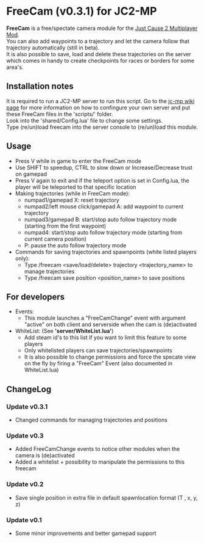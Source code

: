 # FreeCam (v0.3.1) for JC2-MP
**FreeCam** is a free/spectate camera module for the [Just Cause 2 Multiplayer Mod](http://store.steampowered.com/app/259080/).<br>
You can also add waypoints to a trajectory and let the camera follow that trajectory automatically (still in beta).<br>
It is also possible to save, load and delete these trajectories on the server which comes in handy to create checkpoints for races or borders for some area's.<br>


## Installation notes
It is required to run a JC2-MP server to run this script.
Go to the [jc-mp wiki page](http://wiki.jc-mp.com/Server) for more information on how to confingure your own server and put these FreeCam files in the 'scripts/' folder.<br>
Look into the 'shared/Config.lua' file to change some settings.<br>
Type (re/un)load freecam into the server console  to (re/un)load this module.<br>

## Usage
- Press V while in game to enter the FreeCam mode
- Use SHIFT to speedup, CTRL to slow down or Increase/Decrease trust on gamepad
- Press V again to exit and if the teleport option is set in Config.lua, the player will be teleported to that specific location
- Making trajectories (while in FreeCam mode):
	- numpad1/gamepad X: reset trajectory
	- numpad2/left mouse click/gamepad A: add waypoint to current trajectory
	- numpad3/gamepad B: start/stop auto follow trajectory mode (starting from the first waypoint)
	- numpad4: start/stop auto follow trajectory mode (starting from current camera position)
	- P: pause the auto follow trajectory mode
- Commands for saving trajectories and spawnpoints (white listed players only):
	- Type /freecam <save/load/delete> trajectory <trajectory_name> to manage trajectories
	- Type /freecam save position <position_name> to save positions

## For developers
- Events:
	- This module launches a "FreeCamChange" event with argument "active" on both client and serverside when the cam is (de)activated
- WhiteList: (See **'server/WhiteList.lua'**)
	- Add steam id's to this list if you want to limit this feature to some players
	- Only whitelisted players can save trajectories/spawnpoints
	- It is also possible to change permissions and force the specate view on the fly by firing a "FreeCam" Event (also documented in WhiteList.lua)



## ChangeLog
### Update v0.3.1
- Changed commands for managing trajectories and positions

### Update v0.3
- Added FreeCamChange events to notice other modules when the camera is (de)activated
- Added a whitelist + possibility to manipulate the permissions to this freecam

### Update v0.2
- Save single position in extra file in default spawnlocation format (T <name>, x, y, z)

### Update v0.1
- Some minor improvements and better gamepad support